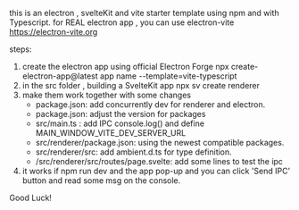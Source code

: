 this is an electron , svelteKit and vite starter template 
using npm and with Typescript.
for REAL electron app , you can use electron-vite  https://electron-vite.org 

steps:

1. create the electron app using official Electron Forge 
    npx create-electron-app@latest app name --template=vite-typescript
2. in the src folder , building a SvelteKit app
    npx sv create renderer
3. make them work together with some changes
    - package.json: add  concurrently dev for renderer and electron.
    - package.json: adjust the version for packages
    - src/main.ts : add IPC console.log() and define MAIN_WINDOW_VITE_DEV_SERVER_URL
    - src/renderer/package.json: using the newest compatible packages.
    - src/renderer/src: add ambient.d.ts for type definition.
    - /src/renderer/src/routes/page.svelte: add some lines to test the ipc
4. it works if
   npm run dev 
and the app pop-up and you can click 'Send IPC' button and read some msg on the console.

Good Luck!
